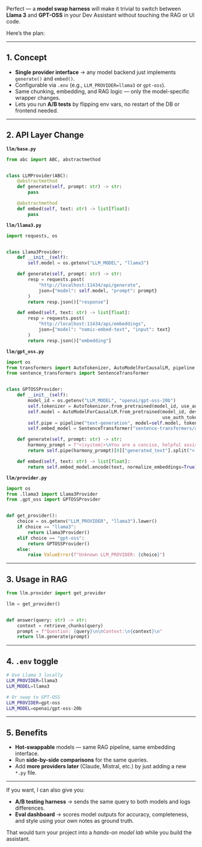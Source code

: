 Perfect — a **model swap harness** will make it trivial to switch between **Llama 3** and **GPT-OSS** in your Dev
Assistant without touching the RAG or UI code.

Here’s the plan:

---

## **1. Concept**

* **Single provider interface** → any model backend just implements `generate()` and `embed()`.
* Configurable via `.env` (e.g., `LLM_PROVIDER=llama3` or `gpt-oss`).
* Same chunking, embedding, and RAG logic — only the model-specific wrapper changes.
* Lets you run **A/B tests** by flipping env vars, no restart of the DB or frontend needed.

---

## **2. API Layer Change**

**`llm/base.py`**

```python
from abc import ABC, abstractmethod


class LLMProvider(ABC):
    @abstractmethod
    def generate(self, prompt: str) -> str:
        pass

    @abstractmethod
    def embed(self, text: str) -> list[float]:
        pass
```

**`llm/llama3.py`**

```python
import requests, os


class Llama3Provider:
    def __init__(self):
        self.model = os.getenv("LLM_MODEL", "llama3")

    def generate(self, prompt: str) -> str:
        resp = requests.post(
            "http://localhost:11434/api/generate",
            json={"model": self.model, "prompt": prompt}
        )
        return resp.json()["response"]

    def embed(self, text: str) -> list[float]:
        resp = requests.post(
            "http://localhost:11434/api/embeddings",
            json={"model": "nomic-embed-text", "input": text}
        )
        return resp.json()["embedding"]
```

**`llm/gpt_oss.py`**

```python
import os
from transformers import AutoTokenizer, AutoModelForCausalLM, pipeline
from sentence_transformers import SentenceTransformer


class GPTOSSProvider:
    def __init__(self):
        model_id = os.getenv("LLM_MODEL", "openai/gpt-oss-20b")
        self.tokenizer = AutoTokenizer.from_pretrained(model_id, use_auth_token=True)
        self.model = AutoModelForCausalLM.from_pretrained(model_id, device_map="auto", torch_dtype="auto",
                                                          use_auth_token=True)
        self.pipe = pipeline("text-generation", model=self.model, tokenizer=self.tokenizer, max_new_tokens=400)
        self.embed_model = SentenceTransformer("sentence-transformers/all-MiniLM-L6-v2")

    def generate(self, prompt: str) -> str:
        harmony_prompt = f"<|system|>\nYou are a concise, helpful assistant.\n<|user|>\n{prompt}\n<|assistant|>\n"
        return self.pipe(harmony_prompt)[0]["generated_text"].split("<|assistant|>")[-1].strip()

    def embed(self, text: str) -> list[float]:
        return self.embed_model.encode(text, normalize_embeddings=True).tolist()
```

**`llm/provider.py`**

```python
import os
from .llama3 import Llama3Provider
from .gpt_oss import GPTOSSProvider


def get_provider():
    choice = os.getenv("LLM_PROVIDER", "llama3").lower()
    if choice == "llama3":
        return Llama3Provider()
    elif choice == "gpt-oss":
        return GPTOSSProvider()
    else:
        raise ValueError(f"Unknown LLM_PROVIDER: {choice}")
```

---

## **3. Usage in RAG**

```python
from llm.provider import get_provider

llm = get_provider()


def answer(query: str) -> str:
    context = retrieve_chunks(query)
    prompt = f"Question: {query}\n\nContext:\n{context}\n"
    return llm.generate(prompt)
```

---

## **4. `.env` toggle**

```bash
# Use Llama 3 locally
LLM_PROVIDER=llama3
LLM_MODEL=llama3

# Or swap to GPT-OSS
LLM_PROVIDER=gpt-oss
LLM_MODEL=openai/gpt-oss-20b
```

---

## **5. Benefits**

* **Hot-swappable** models — same RAG pipeline, same embedding interface.
* Run **side-by-side comparisons** for the same queries.
* Add **more providers later** (Claude, Mistral, etc.) by just adding a new `*.py` file.

---

If you want, I can also give you:

* **A/B testing harness** → sends the same query to both models and logs differences.
* **Eval dashboard** → scores model outputs for accuracy, completeness, and style using your own notes as ground truth.

That would turn your project into a *hands-on model lab* while you build the assistant.
